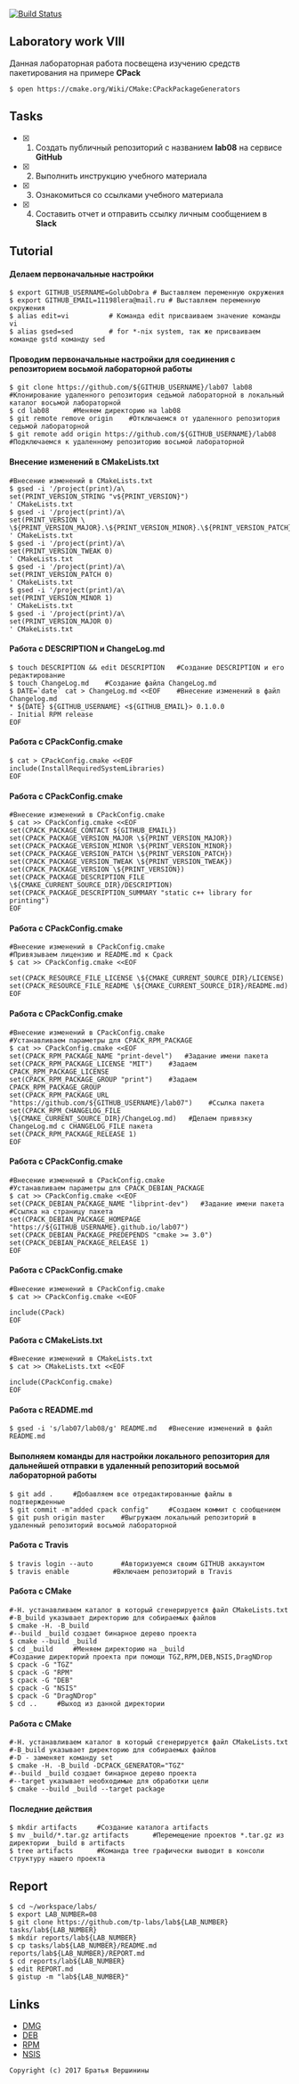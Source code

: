 [![Build Status](https://travis-ci.org/GolubDobra/lab08.svg?branch=master)](https://travis-ci.org/GolubDobra/lab08)
## Laboratory work VIII


Данная лабораторная работа посвещена изучению средств пакетирования на примере **CPack**

```ShellSession
$ open https://cmake.org/Wiki/CMake:CPackPackageGenerators
```

## Tasks

- [x] 1. Создать публичный репозиторий с названием **lab08** на сервисе **GitHub**
- [x] 2. Выполнить инструкцию учебного материала
- [x] 3. Ознакомиться со ссылками учебного материала
- [x] 4. Составить отчет и отправить ссылку личным сообщением в **Slack**

## Tutorial

#### Делаем первоначальные настройки
```ShellSession
$ export GITHUB_USERNAME=GolubDobra # Выставляем переменную окружения
$ export GITHUB_EMAIL=11198lera@mail.ru # Выставляем переменную окружения
$ alias edit=vi          # Команда edit присваиваем значение команды vi
$ alias gsed=sed         # for *-nix system, так же присваиваем команде gstd команду sed
```

#### Проводим первоначальные настройки для соединения с репозиторием восьмой лабораторной работы
```ShellSession
$ git clone https://github.com/${GITHUB_USERNAME}/lab07 lab08 #Клонирование удаленного репозитория седьмой лабораторной в локальный каталог восьмой лабораторной
$ cd lab08      #Меняем директорию на lab08
$ git remote remove origin    #Отключаемся от удаленного репозитория седьмой лабораторной
$ git remote add origin https://github.com/${GITHUB_USERNAME}/lab08   #Подключаемся к удаленному репозиторию восьмой лабораторной
```
#### Внесение изменений в CMakeLists.txt
```ShellSession
#Внесение изменений в CMakeLists.txt
$ gsed -i '/project(print)/a\
set(PRINT_VERSION_STRING "v${PRINT_VERSION}")
' CMakeLists.txt
$ gsed -i '/project(print)/a\
set(PRINT_VERSION \
\${PRINT_VERSION_MAJOR}.\${PRINT_VERSION_MINOR}.\${PRINT_VERSION_PATCH}.\${PRINT_VERSION_TWEAK})
' CMakeLists.txt
$ gsed -i '/project(print)/a\
set(PRINT_VERSION_TWEAK 0)
' CMakeLists.txt
$ gsed -i '/project(print)/a\
set(PRINT_VERSION_PATCH 0)
' CMakeLists.txt
$ gsed -i '/project(print)/a\
set(PRINT_VERSION_MINOR 1)
' CMakeLists.txt
$ gsed -i '/project(print)/a\
set(PRINT_VERSION_MAJOR 0)
' CMakeLists.txt
```
#### Работа с DESCRIPTION и ChangeLog.md
```ShellSession
$ touch DESCRIPTION && edit DESCRIPTION   #Создание DESCRIPTION и его редактирование
$ touch ChangeLog.md    #Создание файла ChangeLog.md
$ DATE=`date` cat > ChangeLog.md <<EOF    #Внесение изменений в файл Changelog.md
* ${DATE} ${GITHUB_USERNAME} <${GITHUB_EMAIL}> 0.1.0.0
- Initial RPM release
EOF
```
#### Работа с CPackConfig.cmake 
```ShellSession
$ cat > CPackConfig.cmake <<EOF
include(InstallRequiredSystemLibraries)
EOF
```
#### Работа с CPackConfig.cmake
```ShellSession
#Внесение изменений в CPackConfig.cmake
$ cat >> CPackConfig.cmake <<EOF
set(CPACK_PACKAGE_CONTACT ${GITHUB_EMAIL})
set(CPACK_PACKAGE_VERSION_MAJOR \${PRINT_VERSION_MAJOR})
set(CPACK_PACKAGE_VERSION_MINOR \${PRINT_VERSION_MINOR})
set(CPACK_PACKAGE_VERSION_PATCH \${PRINT_VERSION_PATCH})
set(CPACK_PACKAGE_VERSION_TWEAK \${PRINT_VERSION_TWEAK})
set(CPACK_PACKAGE_VERSION \${PRINT_VERSION})
set(CPACK_PACKAGE_DESCRIPTION_FILE \${CMAKE_CURRENT_SOURCE_DIR}/DESCRIPTION)
set(CPACK_PACKAGE_DESCRIPTION_SUMMARY "static c++ library for printing")
EOF
```
#### Работа с CPackConfig.cmake 
```ShellSession
#Внесение изменений в CPackConfig.cmake
#Привязываем лицензию и README.md к Cpack
$ cat >> CPackConfig.cmake <<EOF

set(CPACK_RESOURCE_FILE_LICENSE \${CMAKE_CURRENT_SOURCE_DIR}/LICENSE)
set(CPACK_RESOURCE_FILE_README \${CMAKE_CURRENT_SOURCE_DIR}/README.md)
EOF
```
#### Работа с CPackConfig.cmake
```ShellSession
#Внесение изменений в CPackConfig.cmake
#Устанавливаем параметры для CPACK_RPM_PACKAGE
$ cat >> CPackConfig.cmake <<EOF
set(CPACK_RPM_PACKAGE_NAME "print-devel")   #Задание имени пакета
set(CPACK_RPM_PACKAGE_LICENSE "MIT")    #Задаем CPACK_RPM_PACKAGE_LICENSE
set(CPACK_RPM_PACKAGE_GROUP "print")    #Задаем CPACK_RPM_PACKAGE_GROUP
set(CPACK_RPM_PACKAGE_URL "https://github.com/${GITHUB_USERNAME}/lab07")    #Ссылка пакета
set(CPACK_RPM_CHANGELOG_FILE \${CMAKE_CURRENT_SOURCE_DIR}/ChangeLog.md)   #Делаем привязку ChangeLog.md с CHANGELOG_FILE пакета
set(CPACK_RPM_PACKAGE_RELEASE 1)
EOF
```
#### Работа с CPackConfig.cmake
```ShellSession
#Внесение изменений в CPackConfig.cmake
#Устанавливаем параметры для CPACK_DEBIAN_PACKAGE
$ cat >> CPackConfig.cmake <<EOF
set(CPACK_DEBIAN_PACKAGE_NAME "libprint-dev")   #Задание имени пакета
#Ссылка на страницу пакета
set(CPACK_DEBIAN_PACKAGE_HOMEPAGE "https://${GITHUB_USERNAME}.github.io/lab07")
set(CPACK_DEBIAN_PACKAGE_PREDEPENDS "cmake >= 3.0")
set(CPACK_DEBIAN_PACKAGE_RELEASE 1)
EOF
```
#### Работа с CPackConfig.cmake 
```ShellSession
#Внесение изменений в CPackConfig.cmake
$ cat >> CPackConfig.cmake <<EOF

include(CPack)
EOF
```
#### Работа с CMakeLists.txt
```ShellSession
#Внесение изменений в CMakeLists.txt
$ cat >> CMakeLists.txt <<EOF

include(CPackConfig.cmake)
EOF
```
#### Работа с README.md
```ShellSession
$ gsed -i 's/lab07/lab08/g' README.md   #Внесение изменений в файл README.md
```
#### Выполняем команды для настройки локального репозитория для дальнейшей отправки в удаленный репозиторий восьмой лабораторной работы
```ShellSession
$ git add .     #Добавляем все отредактированные файлы в подтвержденные
$ git commit -m"added cpack config"     #Создаем коммит с сообщением
$ git push origin master    #Выгружаем локальный репозиторий в удаленный репозиторий восьмой лабораторной
```
#### Работа с Travis
```ShellSession
$ travis login --auto       #Авторизуемся своим GITHUB аккаунтом
$ travis enable           #Включаем репозиторий в Travis
```
#### Работа с CMake
```ShellSession
#-H. устанавливаем каталог в который сгенерируется файл CMakeLists.txt
#-B_build указывает директорию для собираемых файлов
$ cmake -H. -B_build
#--build _build создает бинарное дерево проекта
$ cmake --build _build
$ cd _build     #Меняем директорию на _build
#Создание директорий проекта при помощи TGZ,RPM,DEB,NSIS,DragNDrop
$ cpack -G "TGZ"
$ cpack -G "RPM"
$ cpack -G "DEB"
$ cpack -G "NSIS"
$ cpack -G "DragNDrop"
$ cd ..     #Выход из данной директории
```
#### Работа с CMake
```ShellSession
#-H. устанавливаем каталог в который сгенерируется файл CMakeLists.txt
#-B_build указывает директорию для собираемых файлов
#-D - заменяет команду set
$ cmake -H. -B_build -DCPACK_GENERATOR="TGZ"
#--build _build создает бинарное дерево проекта
#--target указывает необходимые для обработки цели
$ cmake --build _build --target package
```
#### Последние действия
```ShellSession
$ mkdir artifacts     #Создание каталога artifacts
$ mv _build/*.tar.gz artifacts      #Перемещение проектов *.tar.gz из директории _build в artifacts
$ tree artifacts      #Команда tree графически выводит в консоли структуру нашего проекта
```

## Report

```ShellSession
$ cd ~/workspace/labs/
$ export LAB_NUMBER=08
$ git clone https://github.com/tp-labs/lab${LAB_NUMBER} tasks/lab${LAB_NUMBER}
$ mkdir reports/lab${LAB_NUMBER}
$ cp tasks/lab${LAB_NUMBER}/README.md reports/lab${LAB_NUMBER}/REPORT.md
$ cd reports/lab${LAB_NUMBER}
$ edit REPORT.md
$ gistup -m "lab${LAB_NUMBER}"
```

## Links

- [DMG](https://cmake.org/cmake/help/latest/module/CPackDMG.html)
- [DEB](https://cmake.org/cmake/help/latest/module/CPackDeb.html)
- [RPM](https://cmake.org/cmake/help/latest/module/CPackRPM.html)
- [NSIS](https://cmake.org/cmake/help/latest/module/CPackNSIS.html)

```
Copyright (c) 2017 Братья Вершинины
```

